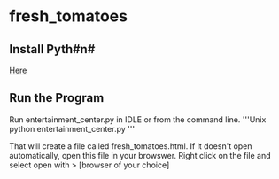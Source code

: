 # fresh_tomatoes

## Install Pyth#n#
[Here](https://www.python.org/)

## Run the Program
Run entertainment_center.py in IDLE or from the command line.
'''Unix
python entertainment_center.py
'''

That will create a file called fresh_tomatoes.html.
If it doesn't open automatically, open this file in your browswer. Right click on the file and select open with > [browser of your choice]
